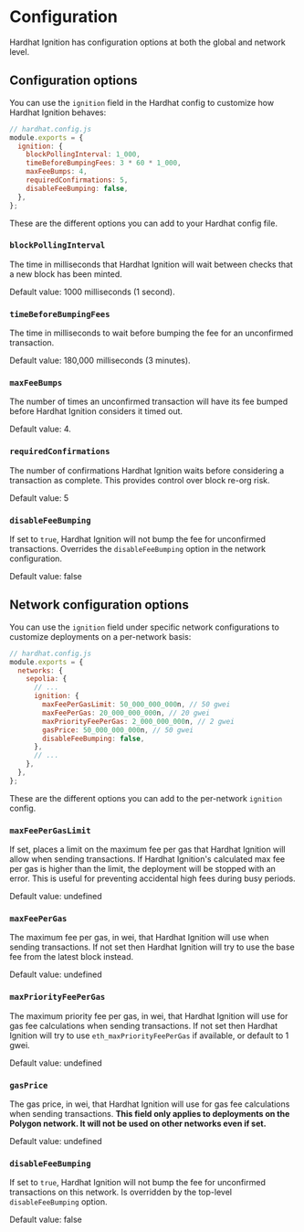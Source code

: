 # Configuration

Hardhat Ignition has configuration options at both the global and network level.

## Configuration options

You can use the `ignition` field in the Hardhat config to customize how Hardhat Ignition behaves:

```js
// hardhat.config.js
module.exports = {
  ignition: {
    blockPollingInterval: 1_000,
    timeBeforeBumpingFees: 3 * 60 * 1_000,
    maxFeeBumps: 4,
    requiredConfirmations: 5,
    disableFeeBumping: false,
  },
};
```

These are the different options you can add to your Hardhat config file.

### `blockPollingInterval`

The time in milliseconds that Hardhat Ignition will wait between checks that a new block has been minted.

Default value: 1000 milliseconds (1 second).

### `timeBeforeBumpingFees`

The time in milliseconds to wait before bumping the fee for an unconfirmed transaction.

Default value: 180,000 milliseconds (3 minutes).

### `maxFeeBumps`

The number of times an unconfirmed transaction will have its fee bumped before Hardhat Ignition considers it timed out.

Default value: 4.

### `requiredConfirmations`

The number of confirmations Hardhat Ignition waits before considering a transaction as complete. This provides control over block re-org risk.

Default value: 5

### `disableFeeBumping`

If set to `true`, Hardhat Ignition will not bump the fee for unconfirmed transactions. Overrides the `disableFeeBumping` option in the network configuration.

Default value: false

## Network configuration options

You can use the `ignition` field under specific network configurations to customize deployments on a per-network basis:

```js
// hardhat.config.js
module.exports = {
  networks: {
    sepolia: {
      // ...
      ignition: {
        maxFeePerGasLimit: 50_000_000_000n, // 50 gwei
        maxFeePerGas: 20_000_000_000n, // 20 gwei
        maxPriorityFeePerGas: 2_000_000_000n, // 2 gwei
        gasPrice: 50_000_000_000n, // 50 gwei
        disableFeeBumping: false,
      },
      // ...
    },
  },
};
```

These are the different options you can add to the per-network `ignition` config.

### `maxFeePerGasLimit`

If set, places a limit on the maximum fee per gas that Hardhat Ignition will allow when sending transactions. If Hardhat Ignition's calculated max fee per gas is higher than the limit, the deployment will be stopped with an error. This is useful for preventing accidental high fees during busy periods.

Default value: undefined

### `maxFeePerGas`

The maximum fee per gas, in wei, that Hardhat Ignition will use when sending transactions. If not set then Hardhat Ignition will try to use the base fee from the latest block instead.

Default value: undefined

### `maxPriorityFeePerGas`

The maximum priority fee per gas, in wei, that Hardhat Ignition will use for gas fee calculations when sending transactions. If not set then Hardhat Ignition will try to use `eth_maxPriorityFeePerGas` if available, or default to 1 gwei.

Default value: undefined

### `gasPrice`

The gas price, in wei, that Hardhat Ignition will use for gas fee calculations when sending transactions. **This field only applies to deployments on the Polygon network. It will not be used on other networks even if set.**

Default value: undefined

### `disableFeeBumping`

If set to `true`, Hardhat Ignition will not bump the fee for unconfirmed transactions on this network. Is overridden by the top-level `disableFeeBumping` option.

Default value: false
